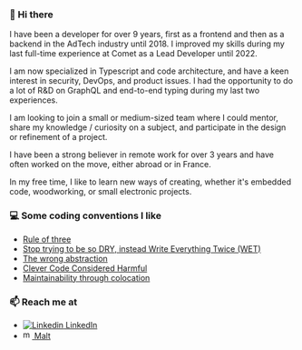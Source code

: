 ### 👋 Hi there

I have been a developer for over 9 years, first as a frontend and then as a backend in the AdTech industry until 2018. I improved my skills during my last full-time experience at Comet as a Lead Developer until 2022.

I am now specialized in Typescript and code architecture, and have a keen interest in security, DevOps, and product issues.
I had the opportunity to do a lot of R&D on GraphQL and end-to-end typing during my last two experiences.

I am looking to join a small or medium-sized team where I could mentor, share my knowledge / curiosity on a subject, and participate in the design or refinement of a project.

I have been a strong believer in remote work for over 3 years and have often worked on the move, either abroad or in France.

In my free time, I like to learn new ways of creating, whether it's embedded code, woodworking, or small electronic projects.

### 💻 Some coding conventions I like

- [Rule of three](https://en.wikipedia.org/wiki/Rule_of_three_(computer_programming))
- [Stop trying to be so DRY, instead Write Everything Twice (WET)](https://dev.to/wuz/stop-trying-to-be-so-dry-instead-write-everything-twice-wet-5g33)
- [The wrong abstraction](https://sandimetz.com/blog/2016/1/20/the-wrong-abstraction)
- [Clever Code Considered Harmful](https://www.joshwcomeau.com/career/clever-code-considered-harmful/)
- [Maintainability through colocation](https://kentcdodds.com/blog/colocation)

### 📫 Reach me at

- [![Linkedin](https://www.linkedin.com/favicon.ico) LinkedIn](https://www.linkedin.com/in/alexandre-moatty/)  
- [<img src="https://dam.malt.com/rebranding2020/malt-logo/icon-76x76" alt="malt" width="16"/> Malt](https://www.malt.fr/profile/alexandremoatty1)

